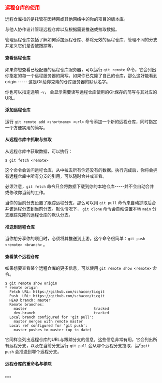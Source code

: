 ### <font  color=red>远程仓库的使用</font>

远程仓库指的是托管在因特网或其他网络中的你的项目的版本库。

与他人协作设计管理远程仓库以及根据需要推送或拉取数据。

管理远程仓库包括了解如何添加远程仓库、移除无效的远程仓库、管理不同的分支并定义它们是否被跟踪等。

#### 查看远程仓库
如果你想查看已经配置的远程仓库服务器，可以运行 ```git remote``` 命令，它会列出你指定的每一个远程服务器的简写。如果你已克隆了自己的仓库，那么这好能看到origin ----- 这是Git给你克隆的仓库服务器的默认名字。

你也可以指定选项 ```-v```， 会显示需要读写远程仓库使用的Git保存的简写与其对应的URL。

#### 添加远程仓库
运行 ```git remote add <shortname> <url>``` 命令添加一个新的远程仓库，同时指定一个方便实用的简写。

#### 从远程仓库中抓取与拉取
从远程仓库中获取数据，可以执行：
```
$ git fetch <remote>
```
这个命令会访问远程仓库，从中拉去所有你还没有的数据。执行完成后，你将会拥有远程仓库中所有分支的引用，可以随时合并或查看。

必须注意，```git fetch``` 命令只会将数据下载到你的本地仓库-----并不会自动合并或修改你当前的工作。

当你的当前分支设置了跟踪远程分支，那么可以用 ```git pull``` 命令来自动抓取后合并该远程分支到当前分支。默认情况下， ```git clone``` 命令会自动设置本地 ```main``` 分支跟踪克隆的远程仓库的默认分支。

#### 推送到远程仓库
当你想分享你的项目时，必须将其推送到上游。这个命令很简单：```git push <remote> <branch>``` 。

#### 查看某个远程仓库
如果想要查看某个远程仓库的更多信息，可以使用 ```git remote show <remote>``` 命令。
```
$ git remote show origin
* remote origin
  Fetch URL: https://github.com/schacon/ticgit
  Push  URL: https://github.com/schacon/ticgit
  HEAD branch: master
  Remote branches:
    master                               tracked
    dev-branch                           tracked
  Local branch configured for 'git pull':
    master merges with remote master
  Local ref configured for 'git push':
    master pushes to master (up to date)
```

它同样会列出远程仓库的URL与跟踪分支的信息。这些信息非常有用，它会列出所有远程分支，以及在当前分支运行 ```git pull``` 会从哪个远程分支拉取、运行```git push``` 会推送到哪个远程分支。

#### 远程仓库的重命名与移除
。。。